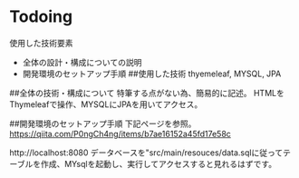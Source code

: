 # Todoing
使用した技術要素
- 全体の設計・構成についての説明
- 開発環境のセットアップ手順
##使用した技術
thyemeleaf, MYSQL, JPA

##全体の技術・構成について
特筆する点がない為、簡易的に記述。
HTMLをThymeleafで操作、MYSQLにJPAを用いてアクセス。

##開発環境のセットアップ手順
下記ページを参照。
https://qiita.com/P0ngCh4ng/items/b7ae16152a45fd17e58c


http://localhost:8080
データベースを"src/main/resouces/data.sqlに従ってテーブルを作成、MYsqlを起動し、実行してアクセスすると見れるはずです。
